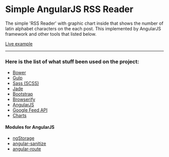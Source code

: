 # Simple AngularJS RSS Reader 

The simple 'RSS Reader' with graphic chart inside that shows the number of latin alphabet characters on the each post. 
This implemented by AngularJS framework and other tools that listed below.

[Live example](http://costagolub.github.io/angular-rss-reader/)

___
### Here is the list of what stuff been used on the project:
+ [Bower](http://bower.io/) 
+ [Gulp](http://gulpjs.com/)
+ [Sass (SCSS)](http://sass-lang.com/)
+ [Jade](http://jade-lang.com/)
+ [Bootstrap](http://getbootstrap.com/) 
+ [Browserify](http://browserify.org/)
+ [AngularJS](https://angularjs.org/)
+ [Google Feed API](https://developers.google.com/feed/)
+ [Charts](https://developers.google.com/chart/)

#### Modules for AngularJS
+ [ngStorage](https://github.com/gsklee/ngStorage)
+ [angular-sanitize](https://github.com/angular/bower-angular-sanitize)
+ [angular-route](https://www.npmjs.com/package/angular-route)
